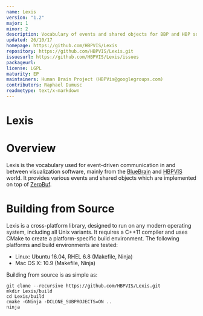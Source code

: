 ```yaml
---
name: Lexis
version: "1.2"
major: 1
minor: 2
description: Vocabulary of events and shared objects for BBP and HBP software
updated: 26/10/17
homepage: https://github.com/HBPVIS/Lexis
repository: https://github.com/HBPVIS/Lexis.git
issuesurl: https://github.com/HBPVIS/Lexis/issues
packageurl: 
license: LGPL
maturity: EP
maintainers: Human Brain Project (HBPVis@googlegroups.com)
contributors: Raphael Dumusc
readmetype: text/x-markdown
---
```

Lexis
=======

# Overview

Lexis is the vocabulary used for event-driven communication in and between
visualization software, mainly from the [BlueBrain](https://github.com/BlueBrain)
and [HBPVIS](https://github.com/HBPVIS) world. It provides various events and
shared objects which are implemented on top of
[ZeroBuf](https://github.com/HBPVIS/ZeroBuf).

# Building from Source

Lexis is a cross-platform library, designed to run on any modern operating
system, including all Unix variants. It requires a C++11 compiler and uses CMake
to create a platform-specific build environment. The following platforms and
build environments are tested:

* Linux: Ubuntu 16.04, RHEL 6.8 (Makefile, Ninja)
* Mac OS X: 10.9 (Makefile, Ninja)

Building from source is as simple as:

    git clone --recursive https://github.com/HBPVIS/Lexis.git
    mkdir Lexis/build
    cd Lexis/build
    cmake -GNinja -DCLONE_SUBPROJECTS=ON ..
    ninja

